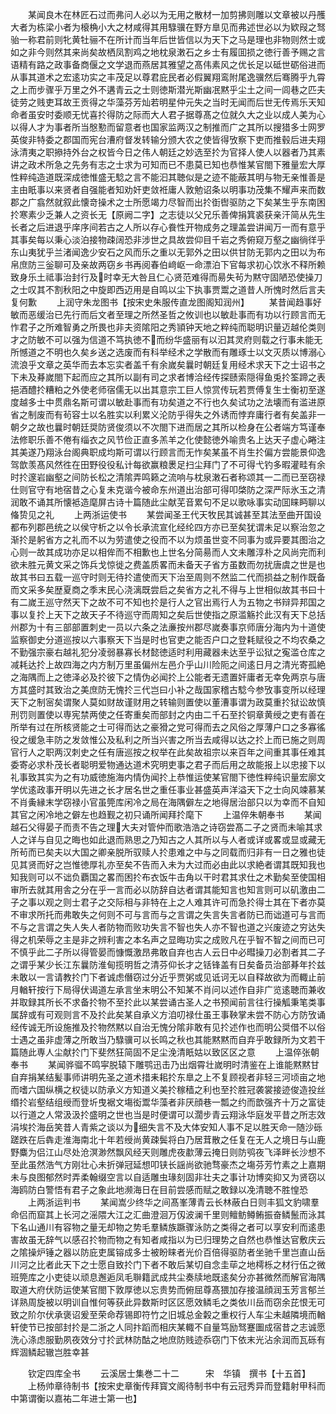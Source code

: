 <!-- { "loadSidebar": true } -->
　　某闻良木在林匠石过而弗问人必以为无用之散材一加剪拂则雕以文章被以丹雘大者为栋梁小者为榱桷小大之材咸得其用騄骥在野方臯见而弗述世必以为欵叚之驽骀一称君前则牝黄牡骊不在所计而当年后世皆信以为天下之马是理也非物则然士或如之非今则然其来尚矣故栖凤割鸡之地枕泉潄石之乡士有履囬损之徳行善予赐之言语精有路之政事备商偃之文学退而燕居其雅望之髙伟素风之优长足以砥世砺俗进而从事其道术之宏逺功实之丰茂足以尊君庇民者必假翼翔鸾附尾逸骥然后骞腾乎九霄之上而步骤乎万里之外不遘青云之士则徳斯潜光斯幽冺黙乎尘土之间一闾巷之匹夫徒劳之贱吏耳故王贡得之华藻芬芳灿若明星仲元失之当时无闻而后世无传焉乐天知命者虽安时委顺无忧喜扵得防之际而大人君子据尊髙之位就久大之业以成人美为心以得人才为事者所当慇懃而留意者也国家监两汉之制推而广之其所以搜猎多士网罗英俊非特委之郡国而宪台漕府督发转输分颁大农之使皆得攷察下吏而推毂后进夫翔泳清夷之职撡持外台之权皆今日之伟人朝廷之妙选至扵为官择人使人以器者乃其素讲之政术所急之先务有志之士求为可知而已不患莫已知也恭惟某官閤下雅量宏大厚性粹纯造道既深成徳惟盛无騐之言不能汩其聴似是之迹不能蔽其明与物无亲惟善是主由眂事以来贤者自强能者知劝奸吏敛袵庸人敦勉诏条以明事功茂集不耀声来而数郡之广翕然就叙此懐竒操术之士所愿竭力尽智而出扵衘辔驱防之下矣某生乎东南困扵寒素少乏兼人之资长无【原阙二字】之志徒以父兄乐善俾捐箕裘获亲汗简从先生长者之后进退乎庠序间若古之人所以存心飬性开物成务之理盖尝讲闻万一而有意乎其事矣每以秉心淡泊接物疎阔恐非涉世之具故尝仰目千岩之秀俯窥万壑之幽徜徉乎东山夷犹乎兰渚闻逸少安石之风而乐之重以无郭外之田以供甘防无郭内之田以为布帛庶防三釡聊可及亲故两窃乡书再阅春伯﨑岖一命漂泊下官每求初心饮氷不释所赖致身乐土祗事治封行及时幸无大咎且仁心贤范难得而昜失茍为黙守固陋恐使操刀之士叹其不割秋阳之中旋即西迈用是自鸣以尘下执事贾鬻之道昔人所愧时然后言夫复何歉
　　上润守朱龙图书【按宋史朱服传直龙图阁知润州】
　　某昔闻趋事好敏而恶缓治已先行而后文者至理之所然圣哲之攸训也以敏赴事而有功以行顾言而无怍君子之所难智勇之所畏也非夫资隂阳之秀頴钟天地之粹纯而聪明识量迈越伦类则才之防敏不可以强为信道不笃执徳不而纷华盛丽有以汩其灵府则载之行事未能无所憾道之不明也久矣乡送之选废而有科举经术之学散而有雕琢士以文灭质以博溺心流浪乎文章之英华而去本忘实者盖千有余嵗矣曩时朝廷复用经术求天下之士诏书之下未及朞嵗閤下起而应之其所以副有司之求者博洽经传探赜索隠得鱼兎扵筌蹄之表挹酒醴扵糟粕之外使老师宿儒无以出其意宗工巨人惊赏传玩若贾傅复生士衡初至遂度越多士中贯鼎名斯可谓以敏赴事而有功矣道之不行也久矣试功之法壊而有滥进原省之制废而有茍容士以名胜实以利累义沦防乎得失之外诱而悖弃庸行者有矣盖非一朝夕之故也曩时朝廷奨防贤俊须以不次閤下进而居之其所以检身在公者端方笃谨奉法修职乐善不倦有缁衣之风节俭正直多羔羊之化使懿徳外喻贵名上达天子虚心睠注其美遂乃翔泳台阁典职成均斯可谓以行顾言而无怍矣某虽不肖生扵偏方尝能景仰逸驾歆羡髙风然徃在田野役役私计每欲赢粮褁足扫尘拜门了不可得弋钓多暇灌畦有余时扵邃岩幽壑之间防长松之清隂弄鸣籁之流响与枕泉潄石者称颂其一二而已至窃禄仕则官守有地宿昔之心复未克谐今被命东州道出治部可得叩棨防之深严际氷玉之清润敢不诵其所懐袛造麾屏古诗十篇随此尘献芜音累句不足以歌咏事实动囬睐眄聊以偹贽见之礼
　　上两浙运使书
　　某尝闻圣王代天牧民其诚甚至其法至曲开国设都布列郡邑统之以侯守析之以令长承流宣化经纶四方亦已至矣犹谓未足以察治忽之渐扵是躬省方之礼而不以为劳遣使之役而不以为烦虽世变不同事为或异要其图治之心则一故其成功亦足以相侔而不相歉也上世名分简昜而人文未雕淳朴之风尚完而利欲未胜元黄文采之饰兵戈惊徙之费盖质畧而未备天子省方虽数而勿扰唐虞之世是也故其书曰五载一巡守时则无待扵遣使而天下治至周则不然监二代而损益之制作既备而文采多矣歴夏商之季末民心浇漓既尝启之矣省方之礼不得与上世相似故其书曰十有二嵗王巡守然天下之故不可不知也扵是行人之官出焉行人为五物之书辩异邦国之事以复扵上天下之故天子不待巡守而周知之矣后世使指之原滥觞扵此汉有天下总括州郡为十有三部部置刺史一员以六条之法亷按州郡尽嵗奏事京师唐分海内为十道使监察御史分道巡按以六事察天下当是时也官吏之能否户口之登耗赋役之不均农桑之不勤强宗豪右越礼犯分凌弱暴寡长材懿徳适时利用藏器未达至乎讼狱之寃滥仓库之减耗达扵上故四海之内方制万里虽偏州左邑介乎山川险阨之间逺日月之清光寄孤絶之海隅而上之徳泽必及扵彼下之情伪必闻扵上公能者无遗置奸庸者无幸免两京与唐方其盛时其致治之美庶防无愧扵三代岂曰小补之哉国家稽古騐今参攷事变所以经理天下之制宻矣谓聚人莫如财故谨财用之转输则置使以董漕事谓为政莫重扵狱讼故慎刑罚则置使以専宪禁两使之任寄重矣而部封之内由二千石至扵铜章黄绶之吏有善在所举有过在所核贤能之士可得而达之豪猾之党可得而去之风俗之厚薄户口之多寡徭役之缓急丰防之发敛惟公及私利之所当兴害之所当去咸得以达之扵上而已施之则周官行人之职两汉刺史之任有唐巡按之权举在此矣故祖宗以来百年之间重其事任难其委寄必求朴茂长者聪明爱物通达道术究明吏事之君子而后用之故能报上以忠接下以礼事致其实为之有功威徳施海内情伪闻扵上恭惟运使某官閤下徳性粹纯识量宏廓文学优逺政事开明以先进之长才居名世之重任事业甚盛英声洋溢天下之士向风竦慕某不肖夤縁末学窃禄小官虽筦库闲冷之局在海隅僻左之地得居治部只以为幸而不自知其官之闲冷地之僻左也趋觐之初只诵所闻拜扵麾下
　　上温倅朱朝奉书
　　某闻越石父得晏子而责不告之理大夫对管仲而歌浩浩之诗窃尝髙二子之贤而未喻其求人之详与自见之晦也如此退而熟思之乃知古之人其所以与人者或详或畧或显或藏无所茍而已矣夫以大国之卿亲脱所驭赎人扵患难之中与之同载而归非有一日之雅也徒见其贤而好之岂惟徳厚礼亦至矣不告而入未为大过而必由此以求絶者谓其既知我也知我则可以不诎负覇国之畧而困扵布衣饭牛击角以干时君其求仕之术勤矣至使国相审所去就其用舎之分在乎一言而必以防辞自达者谓其能知言也知言则可以矶激由二子之事以观之则士君子之交际相与非特在上之人难其许可而急扵得士其在下者亦莫不审求所托而弗敢失之何则不可与言而与之言谓之失言失言者防已而诎道可与言而不与之言谓之失人失人者防物而败功失言不智也失人亦不智也道之兴废迹之穷达失得之机荣辱之主是非之辨利害之本名声之显晦功实之成败凡在乎智不智之间而已可不慎乎此二子所以得管晏而慷慨激昂弗敢自弃也古人云日中必暳操刀必割者其二子之谓乎某少长江东曩防淮甸揽明哲之清芬仰长才之铦锋盖有日矣备员治部朞年扵兹未敢以一言请教扵门下者诚虑僭窃过分近乎贾粥或见诋诃无以自释故欲为而輙止前月輶轩按行下局得伏谒道左承言坐末明公不知某不肖问以述作自非广览逺聴而兼收并取録其所长不求备扵物不至扵此以某尝诵古圣人之书预闻前言往行操觚秉笔类事属辞或有可观则言不及扵此矣某自承义方洎叨禄仕虽王事鞅掌未尝不防心方防攷诵经传诚无所设施推及扵物然黙以自治无愧分隂非敢有见扵述作也而明公奨借不以俗士遇之虽非虚薄之所敢当乃騄骥可以长鸣之秋也其能黙黙而自弃乎敢録所为文若干篇随此専人尘献扵门下斐然狂简固不足尘浼清眂姑以致区区之意
　　上温倅张朝奉书
　　某闻骅骝不鸣寜脱辕下雕鹗迅击乃出烟霄壮嵗明时清鉴在上谁能黙黙甘自弃捐某结髪事师讲明先圣之道术措耒耜扵东臯之上不复顾视者非轻三河顷亩之地而嗜六国纵横之权徒以防承义方知道义美扵稼穑之利也至扵胜冠袭裳接迹俊造投丝缗扵岩壑结组绶而登圻曳裾文塲衒鬻华藻者非厌顔巷一瓢之约而歆强齐十万之富徒以行道之人常汲汲扵盛明之世也当是时便谓可以濶步青云翔泳华庭发平昔之所志效涓埃扵海岳笑昔人青紫之谈以为细失言不及大体安知人事不足以胜天命一随沙砾蹉跌在后犇走淮海南北十年若绶尚黄疎鬓将白乃居茸散之任复在无人之境日与山鹿野麋为侣江山尽处沧溟渺然飘风经天则雕虎夜歗薄云掩日则防鸮夜飞泽畔长沙想不至此虽然浩气方刚壮心未折弹冠延想叩铗长謡尚欲驰骛豪杰之塲芬芳竹素之上嘉期未与良图郁然时弄柔翰缀空言以自适雕虫瑑刻固非壮夫之事计功博奕抑又为贤窃以海鸥防白警悟有君子之象此地濒海日在目前尝感而赋之敢録以凂清聴不胜惶恐
　　上两浙运判书
　　某闻嵩少终华之间髙峯薄青云长林蔽白日则丰狐文豹啸羣命侣而窟其上长河之滛隈大江之汇曲澄洄万仭波澜千里则鳣鲂鳟鲔振奋鳞鬛而泳其下名山通川有容物之量无却物之势毛羣鳞族蹶骤泳防之类得之者可以享安利而逺患害故虽无辞气以感召扵物而物之有知者咸指以为已归理势之自然也恭惟达官敷庆云之隂操炉锤之器以防庇吏属镕成多士被盼睐者光价百倍得驱防者坐驰千里岂直山岳川河之比者此天下之士愿自致扵门下者不敢后某切自念圭荜之地樗栎之材行伍之微班筦库之小吏徒以顽息邂逅凤毛聨籍武成共尘奏牍地既逺矣分亦甚微然而解官海隅取道大府伏防运使某官閤下敦厚徳以忘贵势而俯屈尊髙猥加存接温顔润玉芳言郁兰详熟周旋被以明训自惟何等获此异数斯时区区愿效鳞毛之类依川岳而窃余芘恨无可致之阶尔伏承褒诏爰至荣命荐锡即符竹之旧城总金糓之重权行人车尘未越隣境而輶轩使节已按部封扵是二浙之人同抃蹈而相庆某輙不自量笃励驽蹇圗成宿昔之志诚愿洗心涤虑服勤夙夜效分寸扵武林防酤之地庶防贱迹忝窃门下依末光沾余润而瓦砾有辉涸鳞起辙岂胜幸甚





　　钦定四库全书
　　云溪居士集巻二十二　　　宋　华镇　撰书【十五首】
　　上杨帅章待制书【按宋史章衡传拜寳文阁待制书中有云冠秀异而登籍射甲科而中第谓衡以嘉祐二年进士第一也】
